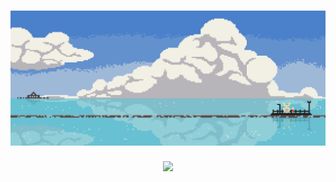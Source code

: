 

###

<div align="center">
  <img height="" src="https://github.com/powerandcontrol/powerandcontrol/blob/main/header.gif"  />
</div>

###


###

<div align=center>
  <img src="https://raw.githubusercontent.com/MartinHeinz/MartinHeinz/master/wave.gif" width="30px">
</div>

###
